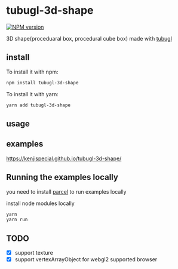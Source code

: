 # tubugl-3d-shape

[![NPM version][npm-image]][npm-url] 

3D shape(proceduaral box, procedural cube box) made with [tubugl](https://github.com/kenjiSpecial/tubugl)

## install

To install it with npm:

```sh
npm install tubugl-3d-shape
```

To install it with yarn:

```sh
yarn add tubugl-3d-shape
```

## usage

## examples

https://kenjispecial.github.io/tubugl-3d-shape/

## Running the examples locally

you need to install [parcel](https://github.com/parcel-bundler/parcel) to run examples locally

install node modules locally

```sh
yarn
yarn run
```

## TODO

- [x] support texture
- [x] support vertexArrayObject for webgl2 supported browser

[npm-image]: https://img.shields.io/npm/v/tubugl-3d-shape.svg?style=flat-square
[npm-url]: https://www.npmjs.com/package/tubugl-3d-shape 
